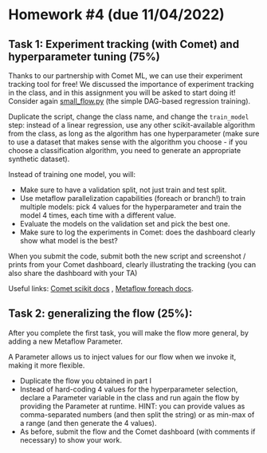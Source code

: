 # Homework #4 (due 11/04/2022)

## Task 1: Experiment tracking (with Comet) and hyperparameter tuning (75%)
Thanks to our partnership with Comet ML, we can use their experiment tracking tool for free! We discussed the importance of experiment tracking in the class, and in this assignment you will be asked to start doing it! Consider again [small_flow.py](https://github.com/jacopotagliabue/MLSys-NYU-2022/blob/main/weeks/8/src/small_flow.py)  (the simple DAG-based regression training).

 Duplicate the script, change the class name, and change the `train_model` step: instead of a linear regression, use any other scikit-available algorithm from the class, as long as the algorithm has one hyperparameter (make sure to use a dataset that makes sense with the algorithm you choose - if you choose a classification algorithm, you need to generate an appropriate synthetic dataset). 
 
 Instead of training one model, you will:

* Make sure to have a validation split, not just train and test split.
* Use metaflow parallelization capabilities (foreach or branch!) to train multiple models: pick 4 values for the hyperparameter and train the model 4 times, each time with a different value.
* Evaluate the models on the validation set and pick the best one.
* Make sure to log the experiments in Comet: does the dashboard clearly show what model is the best?

When you submit the code, submit both the new script and screenshot / prints from your Comet dashboard, clearly illustrating the tracking (you can also share the dashboard with your TA)

Useful links: [Comet scikit docs](https://www.comet.com/docs/v2/integrations/ml-frameworks/scikit-learn/)
, [Metaflow foreach docs](https://docs.metaflow.org/metaflow/basics).


## Task 2: generalizing the flow (25%):

After you complete the first task, you will make the flow more general, by adding a new Metaflow Parameter. 

A Parameter allows us to inject values for our flow when we invoke it, making it more flexible.

* Duplicate the flow you obtained in part I
* Instead of hard-coding 4 values for the hyperparameter selection, declare a Parameter
variable in the class and run again the flow by providing the Parameter at runtime. HINT: you can provide values as comma-separated numbers (and then split the string) or as min-max of a range (and then generate the 4 values).
* As before, submit the flow and the Comet dashboard (with comments if necessary) to show your work.
